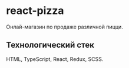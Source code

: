 # react-pizza

Онлай-магазин по продаже различной пицци.

## Технологический стек
HTML, TypeScript, React, Redux, SCSS.
